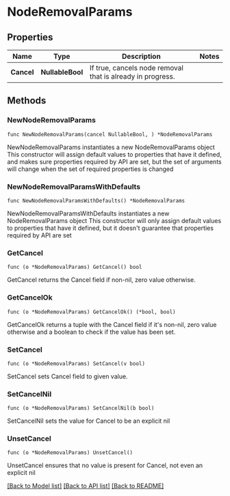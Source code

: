 # NodeRemovalParams

## Properties

Name | Type | Description | Notes
------------ | ------------- | ------------- | -------------
**Cancel** | **NullableBool** | If true, cancels node removal that is already in progress. | 

## Methods

### NewNodeRemovalParams

`func NewNodeRemovalParams(cancel NullableBool, ) *NodeRemovalParams`

NewNodeRemovalParams instantiates a new NodeRemovalParams object
This constructor will assign default values to properties that have it defined,
and makes sure properties required by API are set, but the set of arguments
will change when the set of required properties is changed

### NewNodeRemovalParamsWithDefaults

`func NewNodeRemovalParamsWithDefaults() *NodeRemovalParams`

NewNodeRemovalParamsWithDefaults instantiates a new NodeRemovalParams object
This constructor will only assign default values to properties that have it defined,
but it doesn't guarantee that properties required by API are set

### GetCancel

`func (o *NodeRemovalParams) GetCancel() bool`

GetCancel returns the Cancel field if non-nil, zero value otherwise.

### GetCancelOk

`func (o *NodeRemovalParams) GetCancelOk() (*bool, bool)`

GetCancelOk returns a tuple with the Cancel field if it's non-nil, zero value otherwise
and a boolean to check if the value has been set.

### SetCancel

`func (o *NodeRemovalParams) SetCancel(v bool)`

SetCancel sets Cancel field to given value.


### SetCancelNil

`func (o *NodeRemovalParams) SetCancelNil(b bool)`

 SetCancelNil sets the value for Cancel to be an explicit nil

### UnsetCancel
`func (o *NodeRemovalParams) UnsetCancel()`

UnsetCancel ensures that no value is present for Cancel, not even an explicit nil

[[Back to Model list]](../README.md#documentation-for-models) [[Back to API list]](../README.md#documentation-for-api-endpoints) [[Back to README]](../README.md)


